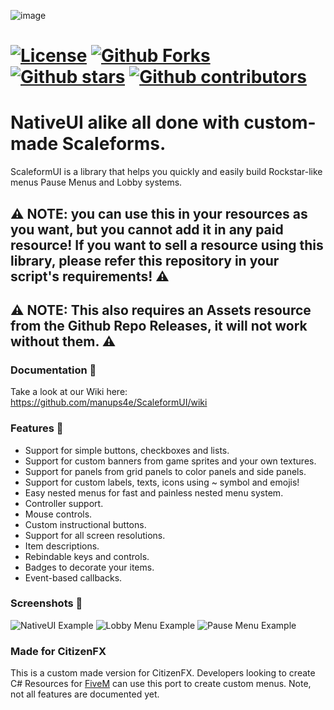 ![image](https://user-images.githubusercontent.com/4005518/175790543-9ea1fde2-87db-43d2-9ff0-071ce4dc6f49.png)
# [![License](https://i.creativecommons.org/l/by-nc-sa/4.0/88x31.png)](https://creativecommons.org/licenses/by-nc-sa/4.0/) [![Github Forks](https://img.shields.io/github/forks/manups4e/ScaleformUI)](https://github.com/manups4e/ScaleformUI/network/members) [![Github stars](https://img.shields.io/github/stars/manups4e/ScaleformUI)](https://github.com/manups4e/ScaleformUI/stargazers) [![Github contributors](https://img.shields.io/github/contributors/manups4e/ScaleformUI)](https://github.com/manups4e/ScaleformUI/graphs/contributors)

# NativeUI alike all done with custom-made Scaleforms.
ScaleformUI is a library that helps you quickly and easily build Rockstar-like menus Pause Menus and Lobby systems.

## ⚠️ NOTE: you can use this in your resources as you want, but you cannot add it in any paid resource! If you want to sell a resource using this library, please refer this repository in your script's requirements! ⚠️

## ⚠️ NOTE: This also requires an Assets resource from the Github Repo Releases, it will not work without them. ⚠️

### Documentation 📖
Take a look at our Wiki here: https://github.com/manups4e/ScaleformUI/wiki

### Features 🔧
* Support for simple buttons, checkboxes and lists.
* Support for custom banners from game sprites and your own textures.
* Support for panels from grid panels to color panels and side panels.
* Support for custom labels, texts, icons using ~ symbol and emojis!
* Easy nested menus for fast and painless nested menu system.
* Controller support.
* Mouse controls.
* Custom instructional buttons.
* Support for all screen resolutions.
* Item descriptions.
* Rebindable keys and controls.
* Badges to decorate your items.
* Event-based callbacks.

### Screenshots 📸

![NativeUI Example](https://i.imgur.com/K4FXOvR.png)
![Lobby Menu Example](https://user-images.githubusercontent.com/4005518/175790747-7c80eb14-ca0b-431c-8e75-4aedac345a9f.png)
![Pause Menu Example](https://i.imgur.com/LMAHF4O.png)

### Made for CitizenFX
This is a custom made version for CitizenFX. 
Developers looking to create C# Resources for [FiveM](https://fivem.net/) can use this port to create custom menus.
Note, not all features are documented yet.
